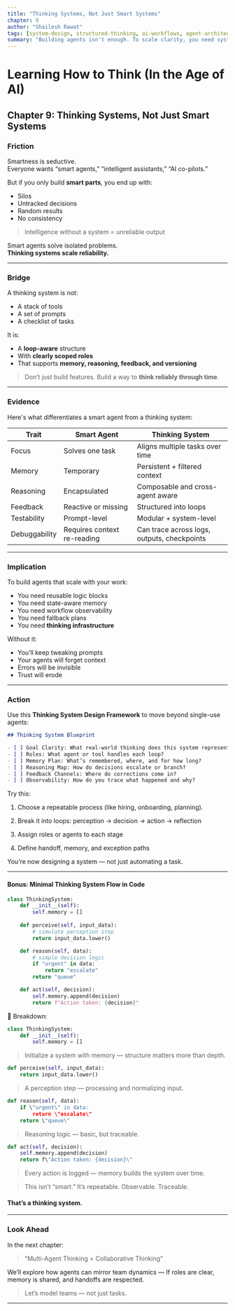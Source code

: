 ```yaml
---
title: "Thinking Systems, Not Just Smart Systems"
chapter: 9
author: "Shailesh Rawat"
tags: [system-design, structured-thinking, ai-workflows, agent-architecture]
summary: "Building agents isn't enough. To scale clarity, you need systems — modular, testable, and reflective structures that support continuous reasoning. This chapter shows how to create them."
---
```


# Learning How to Think (In the Age of AI)

## Chapter 9: Thinking Systems, Not Just Smart Systems

### Friction

Smartness is seductive.  
Everyone wants “smart agents,” “intelligent assistants,” “AI co-pilots.”

But if you only build **smart parts**, you end up with:
- Silos  
- Untracked decisions  
- Random results  
- No consistency

> Intelligence without a system = unreliable output

Smart agents solve isolated problems.  
**Thinking systems scale reliability.**

---

### Bridge

A thinking system is not:
- A stack of tools  
- A set of prompts  
- A checklist of tasks

It is:
- A **loop-aware** structure  
- With **clearly scoped roles**  
- That supports **memory, reasoning, feedback, and versioning**

> Don’t just build features. Build a way to **think reliably through time**.

---

### Evidence

Here's what differentiates a smart agent from a thinking system:

| Trait              | Smart Agent                         | Thinking System                            |
|--------------------|--------------------------------------|---------------------------------------------|
| Focus              | Solves one task                      | Aligns multiple tasks over time             |
| Memory             | Temporary                            | Persistent + filtered context               |
| Reasoning          | Encapsulated                         | Composable and cross-agent aware            |
| Feedback           | Reactive or missing                  | Structured into loops                       |
| Testability        | Prompt-level                         | Modular + system-level                      |
| Debuggability      | Requires context re-reading          | Can trace across logs, outputs, checkpoints |

---

### Implication

To build agents that scale with your work:
- You need reusable logic blocks  
- You need state-aware memory  
- You need workflow observability  
- You need fallback plans  
- You need **thinking infrastructure**

Without it:
- You’ll keep tweaking prompts  
- Your agents will forget context  
- Errors will be invisible  
- Trust will erode

---

### Action

Use this **Thinking System Design Framework** to move beyond single-use agents:

```markdown
## Thinking System Blueprint

- [ ] Goal Clarity: What real-world thinking does this system represent?
- [ ] Roles: What agent or tool handles each loop?
- [ ] Memory Plan: What’s remembered, where, and for how long?
- [ ] Reasoning Map: How do decisions escalate or branch?
- [ ] Feedback Channels: Where do corrections come in?
- [ ] Observability: How do you trace what happened and why?
```

Try this:

1. Choose a repeatable process (like hiring, onboarding, planning).


2. Break it into loops: perception → decision → action → reflection


3. Assign roles or agents to each stage


4. Define handoff, memory, and exception paths



You’re now designing a system — not just automating a task.


---

#### Bonus: Minimal Thinking System Flow in Code

```python
class ThinkingSystem:
    def __init__(self):
        self.memory = []
    
    def perceive(self, input_data):
        # simulate perception step
        return input_data.lower()

    def reason(self, data):
        # simple decision logic
        if "urgent" in data:
            return "escalate"
        return "queue"

    def act(self, decision):
        self.memory.append(decision)
        return f"Action taken: {decision}"
```

🧠 Breakdown:

```python
class ThinkingSystem:
    def __init__(self):
        self.memory = []
```

> Initialize a system with memory — structure matters more than depth.


```python
def perceive(self, input_data):
    return input_data.lower()
```

> A perception step — processing and normalizing input.


```python
def reason(self, data):
    if \"urgent\" in data:
        return \"escalate\"
    return \"queue\"
```
> Reasoning logic — basic, but traceable.


```python
def act(self, decision):
    self.memory.append(decision)
    return f\"Action taken: {decision}\"
```

> Every action is logged — memory builds the system over time.



> This isn’t “smart.”
> It’s repeatable. Observable. Traceable.

#### That’s a thinking system.


---

### Look Ahead

In the next chapter:

> “Multi-Agent Thinking = Collaborative Thinking”



We’ll explore how agents can mirror team dynamics —
If roles are clear, memory is shared, and handoffs are respected.

> Let’s model teams — not just tasks.




---

